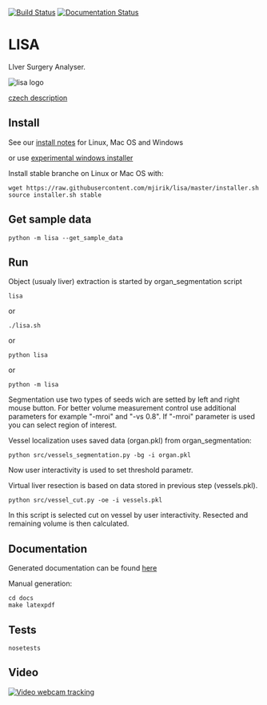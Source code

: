 [![Build Status](https://travis-ci.org/mjirik/lisa.svg)](https://travis-ci.org/mjirik/lisa)
[![Documentation Status](https://readthedocs.org/projects/liver-surgery-analyser/badge/?version=latest)](https://readthedocs.org/projects/liver-surgery-analyser/?badge=latest)
  
LISA 
=============

LIver Surgery Analyser.

![lisa logo](https://raw.githubusercontent.com/mjirik/lisa/master/lisa/LISA256.png)


[czech description](docs/lisa_cs.md)


Install
-------

See our [install notes](https://github.com/mjirik/lisa/blob/master/INSTALL.md) for Linux, Mac OS and Windows 

or use [experimental windows installer](http://home.zcu.cz/~mjirik/lisa/install/setup_lisa.exe)


Install stable branche on Linux or Mac OS with:

    wget https://raw.githubusercontent.com/mjirik/lisa/master/installer.sh
    source installer.sh stable



Get sample data
---------------

    python -m lisa --get_sample_data



Run
---

Object (usualy liver) extraction is started by organ_segmentation script

    lisa

or

    ./lisa.sh

or

    python lisa

or

    python -m lisa

Segmentation use two types of seeds wich are setted by left and right mouse
button. For better volume measurement control use additional parameters
for example "-mroi" and "-vs 0.8". If "-mroi" parameter is used you can
select region of interest.


Vessel localization uses saved data (organ.pkl) from organ_segmentation:

    python src/vessels_segmentation.py -bg -i organ.pkl

Now user interactivity is used to set threshold parametr.

Virtual liver resection is based on data stored in previous step 
(vessels.pkl).

    python src/vessel_cut.py -oe -i vessels.pkl

In this script is selected cut on vessel by user interactivity. Resected and
remaining volume is then calculated.

Documentation
-------------

Generated documentation can be found [here](http://147.228.240.61/queetech/Lisa-docs/html/)

Manual generation:

    cd docs
    make latexpdf


Tests
-----

    nosetests
    
    
Video
-----

[![Video webcam tracking](https://img.youtube.com/vi/O408OKV5LhQ/0.jpg)](https://www.youtube.com/watch?v=O408OKV5LhQ)


